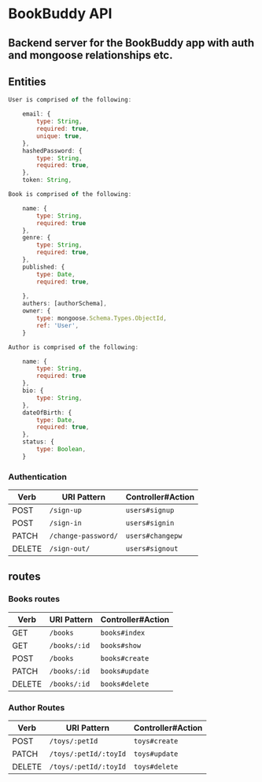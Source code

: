 # BookBuddy API

## Backend server for the BookBuddy app with auth and mongoose relationships etc.

## Entities
```js
User is comprised of the following:

    email: {
        type: String,
        required: true,
        unique: true,
    },
    hashedPassword: {
        type: String,
        required: true,
    },
    token: String,
```
```js
Book is comprised of the following:

    name: {
        type: String,
        required: true
    },
    genre: {
        type: String,
        required: true,
    },
    published: {
        type: Date,
        required: true,
        
    },
    authers: [authorSchema],
    owner: {
        type: mongoose.Schema.Types.ObjectId,
        ref: 'User',
    }
```
```js
Author is comprised of the following:

    name: {
        type: String,
        required: true
    },
    bio: {
        type: String,
    },
    dateOfBirth: {
        type: Date,
        required: true,
    },
    status: {
        type: Boolean,
    }
```
### Authentication

| Verb   | URI Pattern            | Controller#Action |
|--------|------------------------|-------------------|
| POST   | `/sign-up`             | `users#signup`    |
| POST   | `/sign-in`             | `users#signin`    |
| PATCH  | `/change-password/` | `users#changepw`  |
| DELETE | `/sign-out/`        | `users#signout`   |

## routes

### Books routes
| Verb   | URI Pattern            | Controller#Action |
|--------|------------------------|-------------------|
| GET   | `/books`             | `books#index`    |
| GET   | `/books/:id`             | `books#show`    |
| POST   | `/books`             | `books#create`    |
| PATCH  | `/books/:id` | `books#update`  |
| DELETE | `/books/:id`        | `books#delete`   |

### Author Routes

| Verb   | URI Pattern            | Controller#Action |
|--------|------------------------|-------------------|
| POST   | `/toys/:petId`         | `toys#create`    |
| PATCH  | `/toys/:petId/:toyId`  | `toys#update`  |
| DELETE | `/toys/:petId/:toyId`  | `toys#delete`   |

